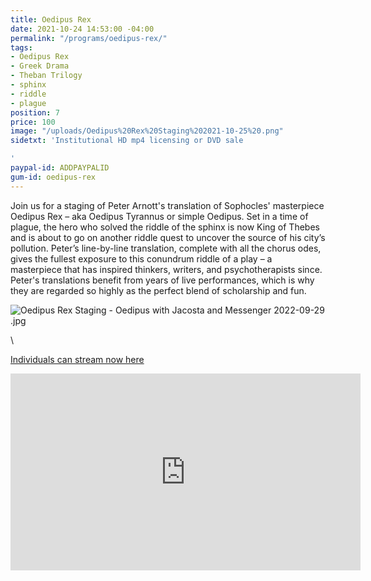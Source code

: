 ```yaml
---
title: Oedipus Rex
date: 2021-10-24 14:53:00 -04:00
permalink: "/programs/oedipus-rex/"
tags:
- Oedipus Rex
- Greek Drama
- Theban Trilogy
- sphinx
- riddle
- plague
position: 7
price: 100
image: "/uploads/Oedipus%20Rex%20Staging%202021-10-25%20.png"
sidetxt: 'Institutional HD mp4 licensing or DVD sale

'
paypal-id: ADDPAYPALID
gum-id: oedipus-rex
---
```


Join us for a staging of Peter Arnott's translation of Sophocles' masterpiece Oedipus Rex – aka Oedipus Tyrannus or simple Oedipus.  Set in a time of plague, the hero who solved the riddle of the sphinx is now King of Thebes and is about to go on another riddle quest to uncover the source of his city’s pollution.  Peter’s line-by-line translation, complete with all the chorus odes, gives the fullest exposure to this conundrum riddle of a play – a masterpiece that has inspired thinkers, writers, and psychotherapists since.  Peter's translations benefit from years of live performances, which is why they are regarded so highly as the perfect blend of scholarship and fun.

![Oedipus Rex Staging - Oedipus with Jacosta and Messenger 2022-09-29 .jpg](/uploads/Oedipus%20Rex%20Staging%20-%20Oedipus%20with%20Jacosta%20and%20Messenger%202022-09-29%20.jpg)

<script src="https://gumroad.com/js/gumroad.js"></script>\
<a class="gumroad-button" href="https://macmillanfilms.gumroad.com/l/fwwaz">Individuals can stream now here</a>

<iframe width="560" height="315" src="https://www.youtube.com/embed/6aDTAx9NVW8?rel=0" title="YouTube video player" frameborder="0" allow="accelerometer; autoplay; clipboard-write; encrypted-media; gyroscope; picture-in-picture" allowfullscreen></iframe>